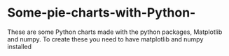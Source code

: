 # Some-pie-charts-with-Python-
These are some Python charts made with the python packages, Matplotlib and numpy.
To create these you need to have matplotlib and numpy installed
